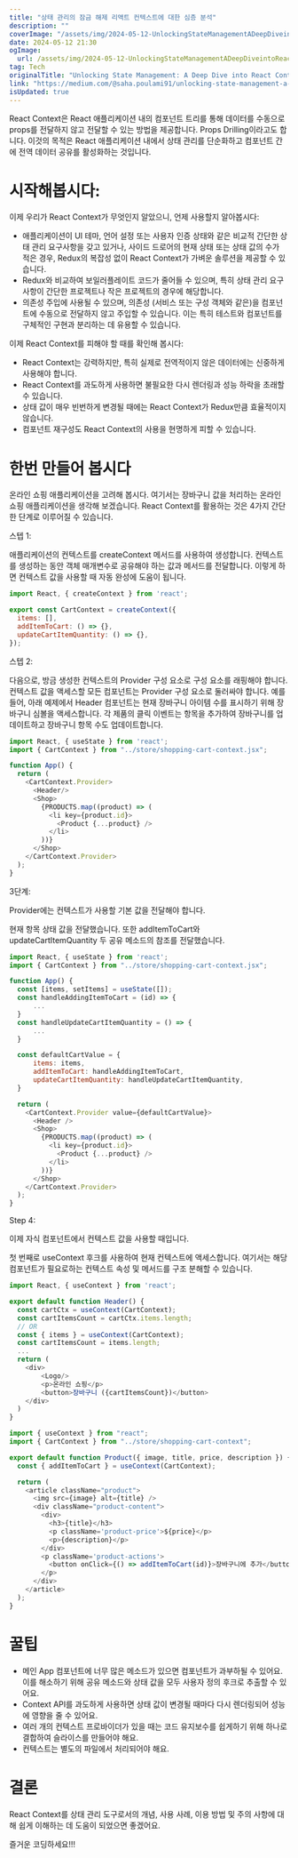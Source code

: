 ```yaml
---
title: "상태 관리의 잠금 해제 리액트 컨텍스트에 대한 심층 분석"
description: ""
coverImage: "/assets/img/2024-05-12-UnlockingStateManagementADeepDiveintoReactContext_0.png"
date: 2024-05-12 21:30
ogImage: 
  url: /assets/img/2024-05-12-UnlockingStateManagementADeepDiveintoReactContext_0.png
tag: Tech
originalTitle: "Unlocking State Management: A Deep Dive into React Context"
link: "https://medium.com/@saha.poulami91/unlocking-state-management-a-deep-dive-into-react-context-f261595f3346"
isUpdated: true
---
```





React Context은 React 애플리케이션 내의 컴포넌트 트리를 통해 데이터를 수동으로 props를 전달하지 않고 전달할 수 있는 방법을 제공합니다. Props Drilling이라고도 합니다. 이것의 목적은 React 애플리케이션 내에서 상태 관리를 단순화하고 컴포넌트 간에 전역 데이터 공유를 활성화하는 것입니다.

# 시작해봅시다:

이제 우리가 React Context가 무엇인지 알았으니, 언제 사용할지 알아봅시다:
- 애플리케이션이 UI 테마, 언어 설정 또는 사용자 인증 상태와 같은 비교적 간단한 상태 관리 요구사항을 갖고 있거나, 사이드 드로어의 현재 상태 또는 상태 값의 수가 적은 경우, Redux의 복잡성 없이 React Context가 가벼운 솔루션을 제공할 수 있습니다.
- Redux와 비교하여 보일러플레이트 코드가 줄어들 수 있으며, 특히 상태 관리 요구사항이 간단한 프로젝트나 작은 프로젝트의 경우에 해당합니다.
- 의존성 주입에 사용될 수 있으며, 의존성 (서비스 또는 구성 객체와 같은)을 컴포넌트에 수동으로 전달하지 않고 주입할 수 있습니다. 이는 특히 테스트와 컴포넌트를 구체적인 구현과 분리하는 데 유용할 수 있습니다.



이제 React Context를 피해야 할 때를 확인해 봅시다:

- React Context는 강력하지만, 특히 실제로 전역적이지 않은 데이터에는 신중하게 사용해야 합니다.
- React Context를 과도하게 사용하면 불필요한 다시 렌더링과 성능 하락을 초래할 수 있습니다.
- 상태 값이 매우 빈번하게 변경될 때에는 React Context가 Redux만큼 효율적이지 않습니다.
- 컴포넌트 재구성도 React Context의 사용을 현명하게 피할 수 있습니다.

# 한번 만들어 봅시다

온라인 쇼핑 애플리케이션을 고려해 봅시다. 여기서는 장바구니 값을 처리하는 온라인 쇼핑 애플리케이션을 생각해 보겠습니다. React Context를 활용하는 것은 4가지 간단한 단계로 이루어질 수 있습니다.



스텝 1:

애플리케이션의 컨텍스트를 createContext 메서드를 사용하여 생성합니다. 컨텍스트를 생성하는 동안 객체 매개변수로 공유해야 하는 값과 메서드를 전달합니다. 이렇게 하면 컨텍스트 값을 사용할 때 자동 완성에 도움이 됩니다.

```js
import React, { createContext } from 'react';

export const CartContext = createContext({
  items: [],
  addItemToCart: () => {},
  updateCartItemQuantity: () => {},
});
```

스텝 2:



다음으로, 방금 생성한 컨텍스트의 Provider 구성 요소로 구성 요소를 래핑해야 합니다. 컨텍스트 값을 액세스할 모든 컴포넌트는 Provider 구성 요소로 둘러싸야 합니다. 예를 들어, 아래 예제에서 Header 컴포넌트는 현재 장바구니 아이템 수를 표시하기 위해 장바구니 심볼을 액세스합니다. 각 제품의 클릭 이벤트는 항목을 추가하여 장바구니를 업데이트하고 장바구니 항목 수도 업데이트합니다.

```js
import React, { useState } from 'react';
import { CartContext } from "../store/shopping-cart-context.jsx";

function App() {
  return (
    <CartContext.Provider>
      <Header/>
      <Shop>
        {PRODUCTS.map((product) => (
          <li key={product.id}>
            <Product {...product} />
          </li>
        ))}
      </Shop>
    </CartContext.Provider>
  );
}
```

3단계:

Provider에는 컨텍스트가 사용할 기본 값을 전달해야 합니다.



현재 항목 상태 값을 전달했습니다. 또한 addItemToCart와 updateCartItemQuantity 두 공유 메소드의 참조를 전달했습니다.

```js
import React, { useState } from 'react';
import { CartContext } from "../store/shopping-cart-context.jsx";

function App() {
  const [items, setItems] = useState([]);
  const handleAddingItemToCart = (id) => {
      ...
  }
  const handleUpdateCartItemQuantity = () => {
      ...
  }

  const defaultCartValue = {
      items: items,
      addItemToCart: handleAddingItemToCart,
      updateCartItemQuantity: handleUpdateCartItemQuantity,
  }

  return (
    <CartContext.Provider value={defaultCartValue}>
      <Header />
      <Shop>
        {PRODUCTS.map((product) => (
          <li key={product.id}>
            <Product {...product} />
          </li>
        ))}
      </Shop>
    </CartContext.Provider>
  );
}
```

Step 4:

이제 자식 컴포넌트에서 컨텍스트 값을 사용할 때입니다.



첫 번째로 useContext 후크를 사용하여 현재 컨텍스트에 액세스합니다. 여기서는 해당 컴포넌트가 필요로하는 컨텍스트 속성 및 메서드를 구조 분해할 수 있습니다.

```js
import React, { useContext } from 'react';

export default function Header() {
  const cartCtx = useContext(CartContext);
  const cartItemsCount = cartCtx.items.length;
  // OR
  const { items } = useContext(CartContext);
  const cartItemsCount = items.length;
  ...
  return (
    <div>
        <Logo/>
        <p>온라인 쇼핑</p>
        <button>장바구니 ({cartItemsCount})</button>
    </div>
  )
}
```

```js
import { useContext } from "react";
import { CartContext } from "../store/shopping-cart-context";

export default function Product({ image, title, price, description }) {
  const { addItemToCart } = useContext(CartContext);

  return (
    <article className="product">
      <img src={image} alt={title} />
      <div className="product-content">
        <div>
          <h3>{title}</h3>
          <p className='product-price'>${price}</p>
          <p>{description}</p>
        </div>
        <p className='product-actions'>
          <button onClick={() => addItemToCart(id)}>장바구니에 추가</button>
        </p>
      </div>
    </article>
  );
}
```

# 꿀팁



- 메인 App 컴포넌트에 너무 많은 메소드가 있으면 컴포넌트가 과부하될 수 있어요. 이를 해소하기 위해 공유 메소드와 상태 값을 모두 사용자 정의 후크로 추출할 수 있어요.
- Context API를 과도하게 사용하면 상태 값이 변경될 때마다 다시 렌더링되어 성능에 영향을 줄 수 있어요.
- 여러 개의 컨텍스트 프로바이더가 있을 때는 코드 유지보수를 쉽게하기 위해 하나로 결합하여 슬라이스를 만들어야 해요.
- 컨텍스트는 별도의 파일에서 처리되어야 해요.

# 결론

React Context를 상태 관리 도구로서의 개념, 사용 사례, 이용 방법 및 주의 사항에 대해 쉽게 이해하는 데 도움이 되었으면 좋겠어요.

즐거운 코딩하세요!!!